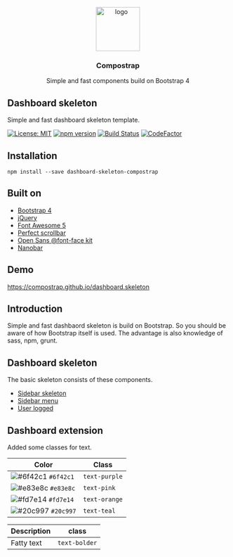 <p align="center">
  <img src="https://avatars0.githubusercontent.com/u/50230834?s=400&u=3551f498f489486fb0ee563171d5fb2d43892a17&v=4" width="100" alt="logo">
</p>

<h3 align="center">Compostrap</h3>
<p align="center">Simple and fast components build on Bootstrap 4</p>

## Dashboard skeleton
Simple and fast dashboard skeleton template.

[![License: MIT](https://img.shields.io/badge/License-MIT-yellow.svg)](https://raw.githubusercontent.com/compostrap/dashboard-skeleton/master/license.md)
[![npm version](https://badge.fury.io/js/dashboard-skeleton-compostrap.svg)](https://badge.fury.io/js/dashboard-skeleton-compostrap)
[![Build Status](https://travis-ci.com/compostrap/dashboard-skeleton.svg?branch=master)](https://travis-ci.com/compostrap/dashboard-skeleton)
[![CodeFactor](https://www.codefactor.io/repository/github/compostrap/dashboard-skeleton/badge)](https://www.codefactor.io/repository/github/compostrap/dashboard-skeleton)

## Installation
```
npm install --save dashboard-skeleton-compostrap
```

## Built on
- [Bootstrap 4](https://getbootstrap.com)
- [jQuery](https://jquery.com)
- [Font Awesome 5](https://fontawesome.com)
- [Perfect scrollbar](https://github.com/mdbootstrap/perfect-scrollbar)
- [Open Sans @font-face kit](https://github.com/FontFaceKit/open-sans)
- [Nanobar](https://github.com/jacoborus/nanobar)

## Demo
https://compostrap.github.io/dashboard.skeleton

## Introduction
Simple and fast dashbaord skeleton is build on Bootstrap. So you should be aware of how Bootstrap itself is used.
The advantage is also knowledge of sass, npm, grunt.

## Dashboard skeleton
The basic skeleton consists of these components.

- [Sidebar skeleton](https://github.com/compostrap/sidebar-skeleton)
- [Sidebar menu](https://github.com/compostrap/sidebar-menu-2)
- [User logged](https://github.com/compostrap/user-logged)

## Dashboard extension
Added some classes for text.

| Color                                                               | Class         |
| ------------------------------------------------------------------- | ------------- |
| ![#6f42c1](https://placehold.it/15/6f42c1/000000?text=+) `#6f42c1`  | `text-purple` |
| ![#e83e8c](https://placehold.it/15/e83e8c/000000?text=+) `#e83e8c`  | `text-pink`   |
| ![#fd7e14](https://placehold.it/15/fd7e14/000000?text=+) `#fd7e14`  | `text-orange` |
| ![#20c997](https://placehold.it/15/20c997/000000?text=+) `#20c997`  | `text-teal`   |

| Description | class          |
| ----------- | -------------- |
| Fatty text  | `text-bolder` |

